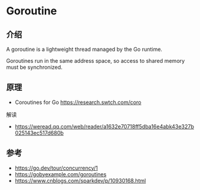 # Goroutine
## 介绍
A goroutine is a lightweight thread managed by the Go runtime.

Goroutines run in the same address space, so access to shared memory must be synchronized.


## 原理
- Coroutines for Go https://research.swtch.com/coro

解读
- https://weread.qq.com/web/reader/a1632e70718ff5dba16e4abk43e327b025143ec517d680b



## 参考
- https://go.dev/tour/concurrency/1
- https://gobyexample.com/goroutines
- https://www.cnblogs.com/sparkdev/p/10930168.html
